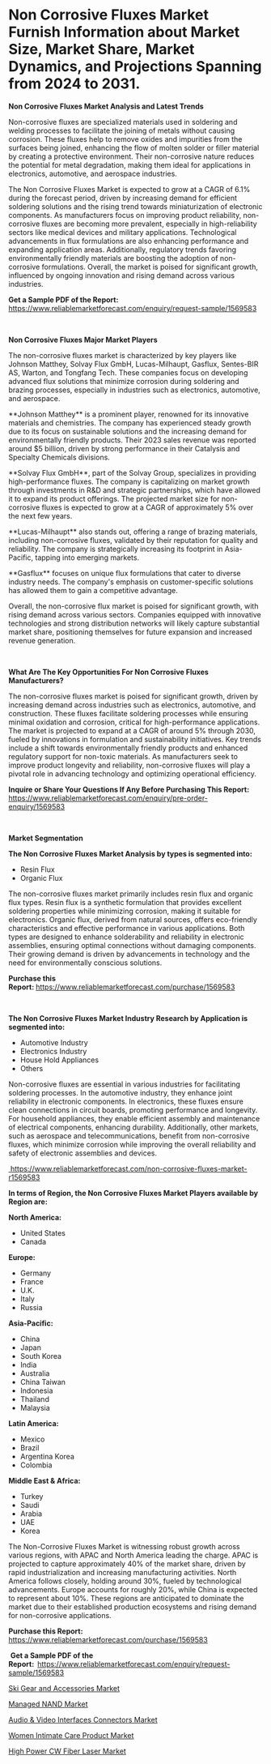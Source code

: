 <p><h1>Non Corrosive Fluxes Market Furnish Information about Market Size, Market Share, Market Dynamics, and Projections Spanning from 2024 to 2031.</h1></p><p><strong>Non Corrosive Fluxes Market Analysis and Latest Trends</strong></p>
<p><p>Non-corrosive fluxes are specialized materials used in soldering and welding processes to facilitate the joining of metals without causing corrosion. These fluxes help to remove oxides and impurities from the surfaces being joined, enhancing the flow of molten solder or filler material by creating a protective environment. Their non-corrosive nature reduces the potential for metal degradation, making them ideal for applications in electronics, automotive, and aerospace industries.</p><p>The Non Corrosive Fluxes Market is expected to grow at a CAGR of 6.1% during the forecast period, driven by increasing demand for efficient soldering solutions and the rising trend towards miniaturization of electronic components. As manufacturers focus on improving product reliability, non-corrosive fluxes are becoming more prevalent, especially in high-reliability sectors like medical devices and military applications. Technological advancements in flux formulations are also enhancing performance and expanding application areas. Additionally, regulatory trends favoring environmentally friendly materials are boosting the adoption of non-corrosive formulations. Overall, the market is poised for significant growth, influenced by ongoing innovation and rising demand across various industries.</p></p>
<p><strong>Get a Sample PDF of the Report:&nbsp;</strong> <a href="https://www.reliablemarketforecast.com/enquiry/request-sample/1569583?utm_campaign=1464&utm_medium=2&utm_source=Github&utm_content=ia&utm_term=14102024&utm_id=non-corrosive-fluxes">https://www.reliablemarketforecast.com/enquiry/request-sample/1569583</a></p>
<p>&nbsp;</p>
<p><strong>Non Corrosive Fluxes Major Market Players</strong></p>
<p><p>The non-corrosive fluxes market is characterized by key players like Johnson Matthey, Solvay Flux GmbH, Lucas-Milhaupt, Gasflux, Sentes-BIR AS, Warton, and Tongfang Tech. These companies focus on developing advanced flux solutions that minimize corrosion during soldering and brazing processes, especially in industries such as electronics, automotive, and aerospace.</p><p>**Johnson Matthey** is a prominent player, renowned for its innovative materials and chemistries. The company has experienced steady growth due to its focus on sustainable solutions and the increasing demand for environmentally friendly products. Their 2023 sales revenue was reported around $5 billion, driven by strong performance in their Catalysis and Specialty Chemicals divisions.</p><p>**Solvay Flux GmbH**, part of the Solvay Group, specializes in providing high-performance fluxes. The company is capitalizing on market growth through investments in R&D and strategic partnerships, which have allowed it to expand its product offerings. The projected market size for non-corrosive fluxes is expected to grow at a CAGR of approximately 5% over the next few years.</p><p>**Lucas-Milhaupt** also stands out, offering a range of brazing materials, including non-corrosive fluxes, validated by their reputation for quality and reliability. The company is strategically increasing its footprint in Asia-Pacific, tapping into emerging markets.</p><p>**Gasflux** focuses on unique flux formulations that cater to diverse industry needs. The company's emphasis on customer-specific solutions has allowed them to gain a competitive advantage.</p><p>Overall, the non-corrosive flux market is poised for significant growth, with rising demand across various sectors. Companies equipped with innovative technologies and strong distribution networks will likely capture substantial market share, positioning themselves for future expansion and increased revenue generation.</p></p>
<p>&nbsp;</p>
<p><strong>What Are The Key Opportunities For Non Corrosive Fluxes Manufacturers?</strong></p>
<p><p>The non-corrosive fluxes market is poised for significant growth, driven by increasing demand across industries such as electronics, automotive, and construction. These fluxes facilitate soldering processes while ensuring minimal oxidation and corrosion, critical for high-performance applications. The market is projected to expand at a CAGR of around 5% through 2030, fueled by innovations in formulation and sustainability initiatives. Key trends include a shift towards environmentally friendly products and enhanced regulatory support for non-toxic materials. As manufacturers seek to improve product longevity and reliability, non-corrosive fluxes will play a pivotal role in advancing technology and optimizing operational efficiency.</p></p>
<p><strong>Inquire or Share Your Questions If Any Before Purchasing This Report:</strong> <a href="https://www.reliablemarketforecast.com/enquiry/pre-order-enquiry/1569583?utm_campaign=1464&utm_medium=2&utm_source=Github&utm_content=ia&utm_term=14102024&utm_id=non-corrosive-fluxes">https://www.reliablemarketforecast.com/enquiry/pre-order-enquiry/1569583</a></p>
<p>&nbsp;</p>
<p><strong>Market Segmentation</strong></p>
<p><strong>The Non Corrosive Fluxes Market Analysis by types is segmented into:</strong></p>
<p><ul><li>Resin Flux</li><li>Organic Flux</li></ul></p>
<p><p>The non-corrosive fluxes market primarily includes resin flux and organic flux types. Resin flux is a synthetic formulation that provides excellent soldering properties while minimizing corrosion, making it suitable for electronics. Organic flux, derived from natural sources, offers eco-friendly characteristics and effective performance in various applications. Both types are designed to enhance solderability and reliability in electronic assemblies, ensuring optimal connections without damaging components. Their growing demand is driven by advancements in technology and the need for environmentally conscious solutions.</p></p>
<p><strong>Purchase this Report:&nbsp;</strong><a href="https://www.reliablemarketforecast.com/purchase/1569583?utm_campaign=1464&utm_medium=2&utm_source=Github&utm_content=ia&utm_term=14102024&utm_id=non-corrosive-fluxes">https://www.reliablemarketforecast.com/purchase/1569583</a></p>
<p>&nbsp;</p>
<p><strong>The Non Corrosive Fluxes Market Industry Research by Application is segmented into:</strong></p>
<p><ul><li>Automotive Industry</li><li>Electronics Industry</li><li>House Hold Appliances</li><li>Others</li></ul></p>
<p><p>Non-corrosive fluxes are essential in various industries for facilitating soldering processes. In the automotive industry, they enhance joint reliability in electronic components. In electronics, these fluxes ensure clean connections in circuit boards, promoting performance and longevity. For household appliances, they enable efficient assembly and maintenance of electrical components, enhancing durability. Additionally, other markets, such as aerospace and telecommunications, benefit from non-corrosive fluxes, which minimize corrosion while improving the overall reliability and safety of electronic assemblies and devices.</p></p>
<p><a href="https://www.reliablemarketforecast.com/non-corrosive-fluxes-market-r1569583?utm_campaign=1464&utm_medium=2&utm_source=Github&utm_content=ia&utm_term=14102024&utm_id=non-corrosive-fluxes">&nbsp;https://www.reliablemarketforecast.com/non-corrosive-fluxes-market-r1569583</a></p>
<p><strong>In terms of Region, the Non Corrosive Fluxes Market Players available by Region are:</strong></p>
<p>
    <p> <strong> North America: </strong>
        <ul>
            <li>United States</li>
            <li>Canada</li>
        </ul>
        </p> 
    <p> <strong> Europe: </strong>
        <ul>
            <li>Germany</li>
            <li>France</li>
            <li>U.K.</li>
            <li>Italy</li>
            <li>Russia</li>
        </ul>
        </p> 
    <p> <strong> Asia-Pacific: </strong>
        <ul>
            <li>China</li>
            <li>Japan</li>
            <li>South Korea</li>
            <li>India</li>
            <li>Australia</li>
            <li>China Taiwan</li>
            <li>Indonesia</li>
            <li>Thailand</li>
            <li>Malaysia</li>
        </ul>
        </p> 
    <p> <strong> Latin America: </strong>
        <ul>
            <li>Mexico</li>
            <li>Brazil</li>
            <li>Argentina Korea</li>
            <li>Colombia</li>
        </ul>
        </p> 
    <p> <strong> Middle East & Africa: </strong>
        <ul>
            <li>Turkey</li>
            <li>Saudi</li>
            <li>Arabia</li>
            <li>UAE</li>
            <li>Korea</li>
        </ul>
    </p>
    </p>
<p><p>The Non-Corrosive Fluxes Market is witnessing robust growth across various regions, with APAC and North America leading the charge. APAC is projected to capture approximately 40% of the market share, driven by rapid industrialization and increasing manufacturing activities. North America follows closely, holding around 30%, fueled by technological advancements. Europe accounts for roughly 20%, while China is expected to represent about 10%. These regions are anticipated to dominate the market due to their established production ecosystems and rising demand for non-corrosive applications.</p></p>
<p><strong>Purchase this Report: </strong><a href="https://www.reliablemarketforecast.com/purchase/1569583?utm_campaign=1464&utm_medium=2&utm_source=Github&utm_content=ia&utm_term=14102024&utm_id=non-corrosive-fluxes">https://www.reliablemarketforecast.com/purchase/1569583</a></p>
<p>&nbsp;<strong>Get a Sample PDF of the Report:&nbsp;&nbsp;</strong><a href="https://www.reliablemarketforecast.com/enquiry/request-sample/1569583?utm_campaign=1464&utm_medium=2&utm_source=Github&utm_content=ia&utm_term=14102024&utm_id=non-corrosive-fluxes">https://www.reliablemarketforecast.com/enquiry/request-sample/1569583</a></p>
<p><strong></strong></p>
<p><p><a href="https://www.linkedin.com/pulse/ski-gear-accessories-industry-insights-report-analyzing-market-uimoe?trk=public_post_embed_feed-article-content&utm_campaign=1464&utm_medium=2&utm_source=Github&utm_content=ia&utm_term=14102024&utm_id=non-corrosive-fluxes">Ski Gear and Accessories Market</a></p><p><a href="https://github.com/connerzahlerb92c/Market-Research-Report-List-1/blob/main/managed-nand-market.md?utm_campaign=1464&utm_medium=2&utm_source=Github&utm_content=ia&utm_term=14102024&utm_id=non-corrosive-fluxes">Managed NAND Market</a></p><p><a href="https://github.com/erskinemm93/Market-Research-Report-List-1/blob/main/audio-video-interfaces-connectors-market.md?utm_campaign=1464&utm_medium=2&utm_source=Github&utm_content=ia&utm_term=14102024&utm_id=non-corrosive-fluxes">Audio & Video Interfaces Connectors Market</a></p><p><a href="https://www.linkedin.com/pulse/pioneering-growth-analyzing-global-women-intimate-care-product-6i5xe?trk=public_post_embed_feed-article-content&utm_campaign=1464&utm_medium=2&utm_source=Github&utm_content=ia&utm_term=14102024&utm_id=non-corrosive-fluxes">Women Intimate Care Product Market</a></p><p><a href="https://www.linkedin.com/pulse/global-high-power-cw-fiber-laser-market-opportunities-challenges2024-v6nie?trk=public_post_embed_feed-article-content&utm_campaign=1464&utm_medium=2&utm_source=Github&utm_content=ia&utm_term=14102024&utm_id=non-corrosive-fluxes">High Power CW Fiber Laser Market</a></p></p>